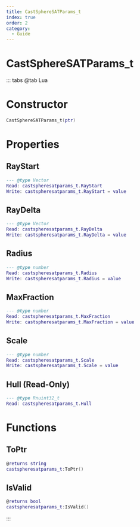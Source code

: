 ```yaml
---
title: CastSphereSATParams_t
index: true
order: 2
category:
  - Guide
---
```


# CastSphereSATParams_t

::: tabs
@tab Lua
# Constructor
```lua
CastSphereSATParams_t(ptr)
```
# Properties
## RayStart 
```lua
--- @type Vector
Read: castspheresatparams_t.RayStart
Write: castspheresatparams_t.RayStart = value
```
## RayDelta 
```lua
--- @type Vector
Read: castspheresatparams_t.RayDelta
Write: castspheresatparams_t.RayDelta = value
```
## Radius 
```lua
--- @type number
Read: castspheresatparams_t.Radius
Write: castspheresatparams_t.Radius = value
```
## MaxFraction 
```lua
--- @type number
Read: castspheresatparams_t.MaxFraction
Write: castspheresatparams_t.MaxFraction = value
```
## Scale 
```lua
--- @type number
Read: castspheresatparams_t.Scale
Write: castspheresatparams_t.Scale = value
```
## Hull (Read-Only)
```lua
--- @type Rnuint32_t
Read: castspheresatparams_t.Hull
```
# Functions
## ToPtr
```lua
@returns string
castspheresatparams_t:ToPtr()
```
## IsValid
```lua
@returns bool
castspheresatparams_t:IsValid()
```

:::